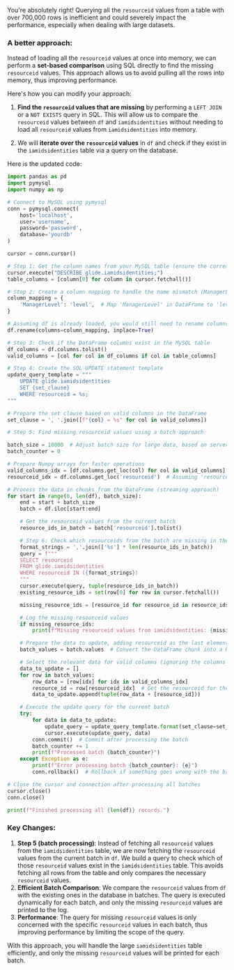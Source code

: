 You're absolutely right! Querying all the `resourceid` values from a table with over 700,000 rows is inefficient and could severely impact the performance, especially when dealing with large datasets.

### A better approach:
Instead of loading all the `resourceid` values at once into memory, we can perform a **set-based comparison** using SQL directly to find the missing `resourceid` values. This approach allows us to avoid pulling all the rows into memory, thus improving performance.

Here's how you can modify your approach:

1. **Find the `resourceid` values that are missing** by performing a `LEFT JOIN` or a `NOT EXISTS` query in SQL. This will allow us to compare the `resourceid` values between `df` and `iamidsidentities` without needing to load all `resourceid` values from `iamidsidentities` into memory.
  
2. We will **iterate over the `resourceid` values** in `df` and check if they exist in the `iamidsidentities` table via a query on the database.

Here is the updated code:

```python
import pandas as pd
import pymysql
import numpy as np

# Connect to MySQL using pymysql
conn = pymysql.connect(
    host='localhost',
    user='username',
    password='password',
    database='yourdb'
)

cursor = conn.cursor()

# Step 1: Get the column names from your MySQL table (ensure the correct order)
cursor.execute("DESCRIBE glide.iamidsidentities;")
table_columns = [column[0] for column in cursor.fetchall()]

# Step 2: Create a column mapping to handle the name mismatch (ManagerLevel → level)
column_mapping = {
    'ManagerLevel': 'level',  # Map 'ManagerLevel' in DataFrame to 'level' in MySQL
}

# Assuming df is already loaded, you would still need to rename columns
df.rename(columns=column_mapping, inplace=True)

# Step 3: Check if the DataFrame columns exist in the MySQL table
df_columns = df.columns.tolist()
valid_columns = [col for col in df_columns if col in table_columns]

# Step 4: Create the SQL UPDATE statement template
update_query_template = """
    UPDATE glide.iamidsidentities 
    SET {set_clause} 
    WHERE resourceid = %s;
"""

# Prepare the set clause based on valid columns in the DataFrame
set_clause = ', '.join([f"{col} = %s" for col in valid_columns])

# Step 5: Find missing resourceid values using a batch approach

batch_size = 10000  # Adjust batch size for large data, based on server capabilities
batch_counter = 0

# Prepare Numpy arrays for faster operations
valid_columns_idx = [df.columns.get_loc(col) for col in valid_columns]  # Get column indices for valid columns
resourceid_idx = df.columns.get_loc('resourceid')  # Assuming 'resourceid' is in the DataFrame

# Process the data in chunks from the DataFrame (streaming approach)
for start in range(0, len(df), batch_size):
    end = start + batch_size
    batch = df.iloc[start:end]

    # Get the resourceid values from the current batch
    resource_ids_in_batch = batch['resourceid'].tolist()

    # Step 6: Check which resourceids from the batch are missing in the database
    format_strings = ','.join(['%s'] * len(resource_ids_in_batch))
    query = f"""
    SELECT resourceid
    FROM glide.iamidsidentities
    WHERE resourceid IN ({format_strings})
    """
    cursor.execute(query, tuple(resource_ids_in_batch))
    existing_resource_ids = set(row[0] for row in cursor.fetchall())

    missing_resource_ids = [resource_id for resource_id in resource_ids_in_batch if resource_id not in existing_resource_ids]

    # Log the missing resourceid values
    if missing_resource_ids:
        print(f"Missing resourceid values from iamidsidentities: {missing_resource_ids}")

    # Prepare the data to update, adding resourceid as the last element in each tuple
    batch_values = batch.values  # Convert the DataFrame chunk into a Numpy array

    # Select the relevant data for valid columns (ignoring the columns that are not valid)
    data_to_update = []
    for row in batch_values:
        row_data = [row[idx] for idx in valid_columns_idx]
        resource_id = row[resourceid_idx]  # Get the resourceid for the WHERE clause
        data_to_update.append(tuple(row_data + [resource_id]))

    # Execute the update query for the current batch
    try:
        for data in data_to_update:
            update_query = update_query_template.format(set_clause=set_clause)
            cursor.execute(update_query, data)
        conn.commit()  # Commit after processing the batch
        batch_counter += 1
        print(f"Processed batch {batch_counter}")
    except Exception as e:
        print(f"Error processing batch {batch_counter}: {e}")
        conn.rollback()  # Rollback if something goes wrong with the batch

# Close the cursor and connection after processing all batches
cursor.close()
conn.close()

print(f"Finished processing all {len(df)} records.")
```

### Key Changes:
1. **Step 5 (batch processing)**: Instead of fetching all `resourceid` values from the `iamidsidentities` table, we are now fetching the `resourceid` values from the current batch in `df`. We build a query to check which of those `resourceid` values exist in the `iamidsidentities` table. This avoids fetching all rows from the table and only compares the necessary `resourceid` values.
2. **Efficient Batch Comparison**: We compare the `resourceid` values from `df` with the existing ones in the database in batches. The query is executed dynamically for each batch, and only the missing `resourceid` values are printed to the log.
3. **Performance**: The query for missing `resourceid` values is only concerned with the specific `resourceid` values in each batch, thus improving performance by limiting the scope of the query.

With this approach, you will handle the large `iamidsidentities` table efficiently, and only the missing `resourceid` values will be printed for each batch.